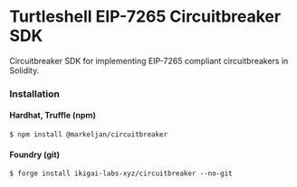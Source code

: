 # Turtleshell EIP-7265 Circuitbreaker SDK

Circuitbreaker SDK for implementing EIP-7265 compliant circuitbreakers in Solidity.

### Installation

#### Hardhat, Truffle (npm)

```
$ npm install @markeljan/circuitbreaker
```

#### Foundry (git)

```
$ forge install ikigai-labs-xyz/circuitbreaker --no-git
```